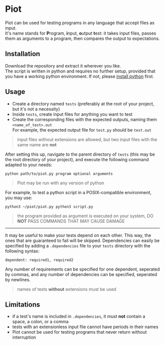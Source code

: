 # Piot

Piot can be used for testing programs in any language that accept files as input.<br>
It's name stands for **P**rogram, **i**nput, **o**utput **t**est: it takes input files, passes them as arguments to a program, then compares the output to expectations.

## Installation

Download the repository and extract it wherever you like.<br>
The script is written in python and requires no further setup, provided that you have a working python environment. If not, please [install python](https://www.python.org/downloads/) first.

## Usage

- Create a directory named `tests` (preferably at the root of your project, but it's not a necessity)
- Inside `tests`, create input files for anything you want to test
- Create the corresponding files with the expected outputs, naming them `<name_of_test>.out`<br>
For example, the expected output file for `test.py` should be `test.out`

> input files without extensions are allowed, but two input files with the same name are **not**

After setting this up, navigate to the parent directory of `tests` (this may be the root directory of your project), and execute the following command adapted to your needs:

```
python path/to/piot.py program optional arguments
```

> Piot may be run with any version of python

For example, to test a python script in a POSIX-compatible environment, you may use:

```
python3 ~/piot/piot.py python3 script.py
```

> the program provided as argument is executed on your system, DO **NOT** PASS COMMANDS THAT MAY CAUSE DAMAGE

---

It may be useful to make your tests depend on each other. This way, the ones that are guaranteed to fail will be skipped. Dependencies can easily be specified by adding a `.dependencies` file to your `tests` directory with the following syntax:
```
dependent: required1, required2
```

Any number of requirements can be specified for one dependent, seperated by commas, and any number of dependencies can be specified, seperated by newlines.

> names of tests **without** extensions must be used

## Limitations

- if a test's name is included in `.dependencies`, it must **not** contain a space, a colon, or a comma
- tests with an extensionless input file cannot have periods in their names
- Piot cannot be used for testing programs that never return without interruption